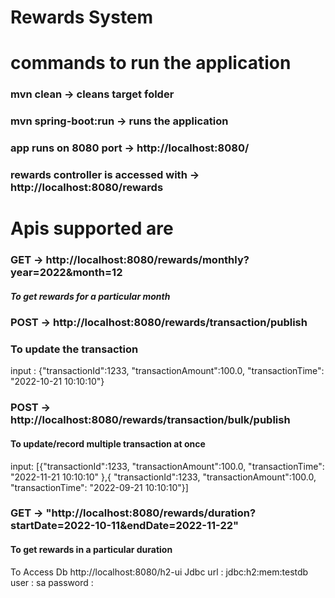 # Rewards System
# commands to run the application 
### mvn clean -> cleans target folder
### mvn spring-boot:run  -> runs the application
### app runs on 8080 port -> http://localhost:8080/
### rewards controller is accessed with -> http://localhost:8080/rewards

# Apis supported are
### GET -> http://localhost:8080/rewards/monthly?year=2022&month=12
##### To get rewards for a particular month

### POST -> http://localhost:8080/rewards/transaction/publish
### To update the transaction 
input : {"transactionId":1233,    "transactionAmount":100.0,    "transactionTime": "2022-10-21 10:10:10"}

### POST -> http://localhost:8080/rewards/transaction/bulk/publish
#### To update/record multiple transaction at once
input: [{"transactionId":1233, "transactionAmount":100.0,    "transactionTime": "2022-11-21 10:10:10"    },{    "transactionId":1233,  "transactionAmount":100.0,    "transactionTime": "2022-09-21 10:10:10"}]

### GET -> "http://localhost:8080/rewards/duration?startDate=2022-10-11&endDate=2022-11-22"
#### To get rewards in a particular duration

To Access Db http://localhost:8080/h2-ui
Jdbc url :  jdbc:h2:mem:testdb
user : sa
password : 
